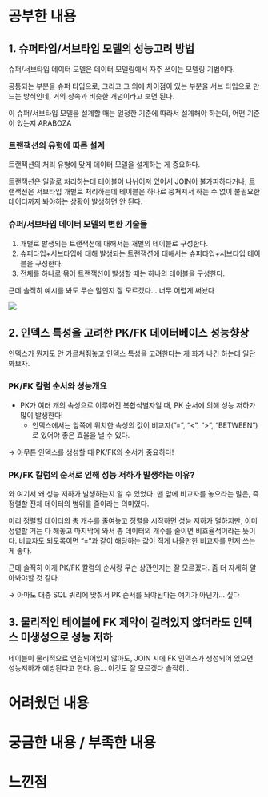 # 공부한 내용


## 1. **슈퍼타입/서브타입 모델의 성능고려 방법**

슈퍼/서브타입 데이터 모델은 데이터 모델링에서 자주 쓰이는 모델링 기법이다.

공통되는 부분을 슈퍼 타입으로, 그리고 그 외에 차이점이 있는 부분을 서브 타입으로 만드는 방식인데, 거의 상속과 비슷한 개념이라고 보면 된다.

이 슈퍼/서브타입 모델을 설계할 때는 일정한 기준에 따라서 설계해야 하는데, 어떤 기준이 있는지 ARABOZA

### 트랜잭션의 유형에 따른 설계

트랜잭션의 처리 유형에 맞게 데이터 모델을 설게하는 게 중요하다.

트랜잭션은 일괄로 처리하는데 테이블이 나뉘어져 있어서 JOIN이 불가피하다거나, 트랜잭션은 서브타입 개별로 처리하는데 테이블은 하나로 뭉쳐져서 하는 수 없이 불필요한 데이터까지 봐야하는 상황이 발생하면 안 된다.

### 슈퍼/서브타입 데이터 모델의 변환 기술들

1. 개별로 발생되는 트랜잭션에 대해서는 개별의 테이블로 구성한다.
2. 슈퍼타입+서브타입에 대해 발생되는 트랜잭션에 대해서는 슈퍼타입+서브타입 테이블을 구성한다.
3. 전체를 하나로 묶어 트랜잭션이 발생할 때는 하나의 테이블을 구성한다.

근데 솔직히 예시를 봐도 무슨 말인지 잘 모르겠다… 너무 어렵게 써놨다

![](https://dataonair.or.kr/publishing/img/knowledge/SQL_114.jpg)

## 2. **인덱스 특성을 고려한 PK/FK 데이터베이스 성능향상**

인덱스가 뭔지도 안 가르쳐줘놓고 인덱스 특성을 고려한다는 게 화가 나긴 하는데 일단 봐보자.

### **PK/FK 칼럼 순서와 성능개요**

- PK가 여러 개의 속성으로 이루어진 복합식별자일 때, PK 순서에 의해 성능 저하가 많이 발생한다!
  - 인덱스에서는 앞쪽에 위치한 속성의 값이 비교자(”=”, “<”, “>”, “BETWEEN”)로 있어야 좋은 효율을 낼 수 있다.

→ 아무튼 인덱스를 생성할 때 PK/FK의 순서가 중요하다!

### PK/FK 칼럼의 순서로 인해 성능 저하가 발생하는 이유?

와 여기서 왜 성능 저하가 발생하는지 알 수 있었다. 맨 앞에 비교자를 놓으라는 말은, 즉 정렬할 전체 데이터의 범위를 줄이라는 의미였다.

미리 정렬할 데이터의 총 개수를 줄여놓고 정렬을 시작하면 성능 저하가 덜하지만, 이미 정렬할 거는 다 해놓고 마지막에 와서 총 데이터의 개수를 줄이면 비효율적이라는 뜻이다. 비교자도 되도록이면 “=”과 같이 해당하는 값이 적게 나올만한 비교자를 먼저 쓰는 게 좋다.

근데 솔직히 이게 PK/FK 칼럼의 순서랑 무슨 상관인지는 잘 모르겠다. 좀 더 자세히 알아봐야할 것 같다.

→ 아마도 대충 SQL 쿼리에 맞춰서 PK 순서를 놔야된다는 얘기가 아닌가… 싶다

## 3. 물리적인 테이블에 FK 제약이 걸려있지 않더라도 인덱스 미생성으로 성능 저하

테이블이 물리적으로 연결되어있지 않아도, JOIN 시에 FK 인덱스가 생성되어 있으면 성능저하가 예방된다고 한다. 음… 이것도 잘 모르겠다 솔직히..

# 어려웠던 내용


# 궁금한 내용 / 부족한 내용


# 느낀점
